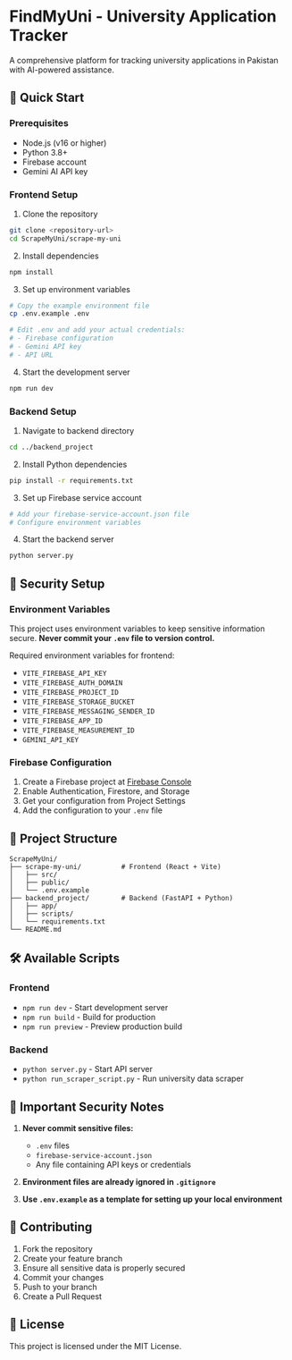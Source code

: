 # FindMyUni - University Application Tracker

A comprehensive platform for tracking university applications in Pakistan with AI-powered assistance.

## 🚀 Quick Start

### Prerequisites
- Node.js (v16 or higher)
- Python 3.8+
- Firebase account
- Gemini AI API key

### Frontend Setup

1. Clone the repository
```bash
git clone <repository-url>
cd ScrapeMyUni/scrape-my-uni
```

2. Install dependencies
```bash
npm install
```

3. Set up environment variables
```bash
# Copy the example environment file
cp .env.example .env

# Edit .env and add your actual credentials:
# - Firebase configuration
# - Gemini API key
# - API URL
```

4. Start the development server
```bash
npm run dev
```

### Backend Setup

1. Navigate to backend directory
```bash
cd ../backend_project
```

2. Install Python dependencies
```bash
pip install -r requirements.txt
```

3. Set up Firebase service account
```bash
# Add your firebase-service-account.json file
# Configure environment variables
```

4. Start the backend server
```bash
python server.py
```

## 🔐 Security Setup

### Environment Variables
This project uses environment variables to keep sensitive information secure. **Never commit your `.env` file to version control.**

Required environment variables for frontend:
- `VITE_FIREBASE_API_KEY`
- `VITE_FIREBASE_AUTH_DOMAIN`
- `VITE_FIREBASE_PROJECT_ID`
- `VITE_FIREBASE_STORAGE_BUCKET`
- `VITE_FIREBASE_MESSAGING_SENDER_ID`
- `VITE_FIREBASE_APP_ID`
- `VITE_FIREBASE_MEASUREMENT_ID`
- `GEMINI_API_KEY`

### Firebase Configuration
1. Create a Firebase project at [Firebase Console](https://console.firebase.google.com/)
2. Enable Authentication, Firestore, and Storage
3. Get your configuration from Project Settings
4. Add the configuration to your `.env` file

## 📁 Project Structure

```
ScrapeMyUni/
├── scrape-my-uni/          # Frontend (React + Vite)
│   ├── src/
│   ├── public/
│   └── .env.example
├── backend_project/        # Backend (FastAPI + Python)
│   ├── app/
│   ├── scripts/
│   └── requirements.txt
└── README.md
```

## 🛠️ Available Scripts

### Frontend
- `npm run dev` - Start development server
- `npm run build` - Build for production
- `npm run preview` - Preview production build

### Backend
- `python server.py` - Start API server
- `python run_scraper_script.py` - Run university data scraper

## 🚨 Important Security Notes

1. **Never commit sensitive files:**
   - `.env` files
   - `firebase-service-account.json`
   - Any file containing API keys or credentials

2. **Environment files are already ignored in `.gitignore`**

3. **Use `.env.example` as a template for setting up your local environment**

## 🤝 Contributing

1. Fork the repository
2. Create your feature branch
3. Ensure all sensitive data is properly secured
4. Commit your changes
5. Push to your branch
6. Create a Pull Request

## 📝 License

This project is licensed under the MIT License.
